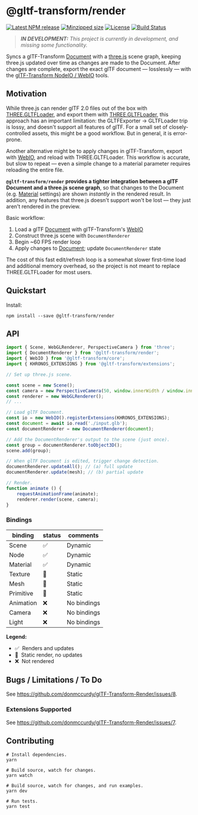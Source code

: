 # @gltf-transform/render

[![Latest NPM release](https://img.shields.io/npm/v/@gltf-transform/render.svg)](https://www.npmjs.com/package/@gltf-transform/render)
[![Minzipped size](https://badgen.net/bundlephobia/minzip/@gltf-transform/render)](https://bundlephobia.com/result?p=@gltf-transform/render)
[![License](https://img.shields.io/badge/license-MIT-007ec6.svg)](https://github.com/donmccurdy/glTF-Transform-Render/blob/main/LICENSE)
[![Build Status](https://github.com/donmccurdy/glTF-Transform-Render/workflows/build/badge.svg?branch=main&event=push)](https://github.com/donmccurdy/glTF-Transform-Render/actions?query=workflow%3Abuild)

> _**IN DEVELOPMENT:** This project is currently in development, and missing some functionality._

Syncs a glTF-Transform [Document](https://gltf-transform.donmccurdy.com/classes/document.html)
with a [three.js](https://threejs.org/) scene graph, keeping three.js updated
over time as changes are made to the Document. After changes are complete,
export the exact glTF document — losslessly — with the
[glTF-Transform NodeIO / WebIO](https://gltf-transform.donmccurdy.com/classes/core.platformio.html)
tools.

## Motivation

While three.js can render glTF 2.0 files out of the box with
[THREE.GLTFLoader](https://threejs.org/docs/index.html#examples/en/loaders/GLTFLoader),
and export them with [THREE.GLTFLoader](https://threejs.org/docs/index.html#examples/en/loaders/GLTFLoader),
this approach has an important limitation: the GLTFExporter → GLTFLoader
trip is lossy, and doesn't support all features of glTF. For a small set
of closely-controlled assets, this might be a good workflow. But in
general, it is error-prone.

Another alternative might be to apply changes in glTF-Transform, export with
[WebIO](https://gltf-transform.donmccurdy.com/classes/core.webio.html),
and reload with THREE.GLTFLoader. This workflow is accurate, but slow to
repeat — even a simple change to a material parameter requires reloading the
entire file.

**`@gltf-transform/render` provides a tighter integration between a glTF
Document and a three.js scene graph**, so that changes to the Document
(e.g. [Material](https://gltf-transform.donmccurdy.com/classes/material.html)
settings) are shown _instantly_ in the rendered result. In addition, any
features that three.js doesn't support won't be lost — they just aren't
rendered in the preview.

Basic workflow:

1. Load a glTF [Document](https://gltf-transform.donmccurdy.com/classes/core.document.html) with glTF-Transform's [WebIO](https://gltf-transform.donmccurdy.com/classes/core.webio.html)
2. Construct three.js scene with `DocumentRenderer`
3. Begin ~60 FPS render loop
4. Apply changes to [Document](https://gltf-transform.donmccurdy.com/classes/core.document.html); update `DocumentRenderer` state

The cost of this fast edit/refresh loop is a somewhat slower first-time load
and additional memory overhead, so the project is not meant to replace
THREE.GLTFLoader for most users.

## Quickstart

Install:

```
npm install --save @gltf-transform/render
```

## API

```typescript
import { Scene, WebGLRenderer, PerspectiveCamera } from 'three';
import { DocumentRenderer } from '@gltf-transform/render';
import { WebIO } from '@gltf-transform/core';
import { KHRONOS_EXTENSIONS } from '@gltf-transform/extensions';

// Set up three.js scene.

const scene = new Scene();
const camera = new PerspectiveCamera(50, window.innerWidth / window.innerHeight, 1, 10);
const renderer = new WebGLRenderer();
// ...

// Load glTF Document.
const io = new WebIO().registerExtensions(KHRONOS_EXTENSIONS);
const document = await io.read('./input.glb');
const documentRenderer = new DocumentRenderer(document);

// Add the DocumentRenderer's output to the scene (just once).
const group = documentRenderer.toObject3D();
scene.add(group);

// When glTF Document is edited, trigger change detection.
documentRenderer.updateAll(); // (a) full update
documentRenderer.update(mesh); // (b) partial update

// Render.
function animate () {
	requestAnimationFrame(animate);
	renderer.render(scene, camera);
}
```

### Bindings

| binding   | status | comments     |
|-----------|--------|--------------|
| Scene     | ✅     | Dynamic      |
| Node      | ✅     | Dynamic      |
| Material  | ✅     | Dynamic      |
| Texture   | 🚧     | Static       |
| Mesh      | 🚧     | Static       |
| Primitive | 🚧     | Static       |
| Animation | ❌     | No bindings  |
| Camera    | ❌     | No bindings  |
| Light     | ❌     | No bindings  |

**Legend:**

- ✅&nbsp;&nbsp;Renders and updates
- 🚧&nbsp;&nbsp;Static render, no updates
- ❌&nbsp;&nbsp;Not rendered

## Bugs / Limitations / To Do

See https://github.com/donmccurdy/glTF-Transform-Render/issues/8.

### Extensions Supported

See https://github.com/donmccurdy/glTF-Transform-Render/issues/7.

## Contributing

```shell
# Install dependencies.
yarn

# Build source, watch for changes.
yarn watch

# Build source, watch for changes, and run examples.
yarn dev

# Run tests.
yarn test
```

<!---

### Structure

One of more interesting challenges of this project is that glTF properties do not necessarily map 1:1 to class instances in a particular 3D library like three.js. Examples:

- a glTF "Primitive" maps to THREE.Mesh, THREE.SkinnedMesh, THREE.Points, THREE.Lines, etc., depending on its content. While this is a 1:1 relationship, if the Primitive's content changes, the bindings may need to replace (not mutate) the existing three.js class instance.
- a glTF "Material" maps to THREE.MeshStandardMaterial, THREE.MeshBasicMaterial, or THREE.MeshPhysicalMaterial depending on its content. Additionally, the context in which the Material is used (points? lines? mesh? skinned mesh?) may require changing the class (e.g. PointsMaterial) or properties of the material (e.g. `.vertexColors` or `.flatNormals`). This is a 1:many relationship, since a Material may be reused in multiple contexts throughout the glTF document.

To support these cases, this library defines concepts of "bindings" (observing a glTF source property) and "variants" (observing contextually-derived versions of the property). Either type of observer may emit a replacement object when content changes.

![Bindings diagram](./assets/bindings_diagram.svg)

--->
